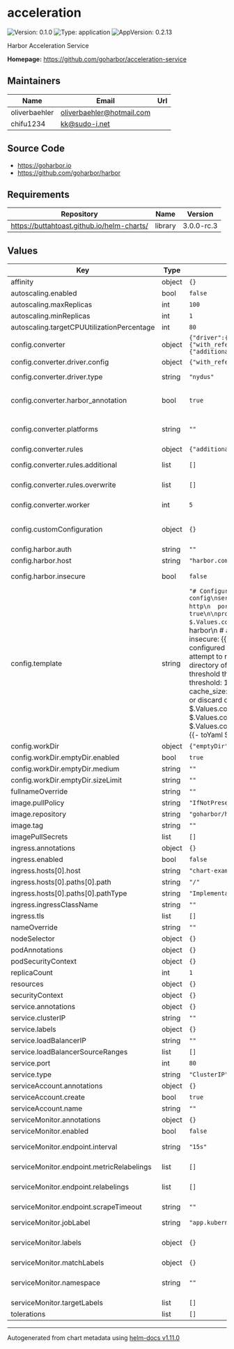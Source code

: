 # acceleration

![Version: 0.1.0](https://img.shields.io/badge/Version-0.1.0-informational?style=flat-square) ![Type: application](https://img.shields.io/badge/Type-application-informational?style=flat-square) ![AppVersion: 0.2.13](https://img.shields.io/badge/AppVersion-0.2.13-informational?style=flat-square)

Harbor Acceleration Service

**Homepage:** <https://github.com/goharbor/acceleration-service>

## Maintainers

| Name | Email | Url |
| ---- | ------ | --- |
| oliverbaehler | <oliverbaehler@hotmail.com> |  |
| chifu1234 | <kk@sudo-i.net> |  |

## Source Code

* <https://goharbor.io>
* <https://github.com/goharbor/harbor>

## Requirements

| Repository | Name | Version |
|------------|------|---------|
| https://buttahtoast.github.io/helm-charts/ | library | 3.0.0-rc.3 |

## Values

| Key | Type | Default | Description |
|-----|------|---------|-------------|
| affinity | object | `{}` |  |
| autoscaling.enabled | bool | `false` |  |
| autoscaling.maxReplicas | int | `100` |  |
| autoscaling.minReplicas | int | `1` |  |
| autoscaling.targetCPUUtilizationPercentage | int | `80` |  |
| config.converter | object | `{"driver":{"config":{"with_referrer":true},"type":"nydus"},"harbor_annotation":true,"platforms":"","rules":{"additional":[],"overwrite":[]},"worker":5}` | Converter Configuration |
| config.converter.driver.config | object | `{"with_referrer":true}` | driver configuration |
| config.converter.driver.type | string | `"nydus"` | select which driver to use, `nydus` or `estargz` |
| config.converter.harbor_annotation | bool | `true` | enable to add harbor specified annotations to converted image for tracking. |
| config.converter.platforms | string | `""` | only convert images for specific platforms, leave empty for all platforms (eg. `linux/amd64,linux/arm64`) |
| config.converter.rules | object | `{"additional":[],"overwrite":[]}` | Additional rules |
| config.converter.rules.additional | list | `[]` | Additional rules (appened to driver preset rules) |
| config.converter.rules.overwrite | list | `[]` | Overwrite rules (overwrite driver preset rules) |
| config.converter.worker | int | `5` | number of worker for executing conversion task |
| config.customConfiguration | object | `{}` | Custom Configuration (instead of using template). Can be map or multiline string, templating is supported. |
| config.harbor.auth | string | `""` | Authentication Token |
| config.harbor.host | string | `"harbor.company.com"` |  |
| config.harbor.insecure | bool | `false` | skip verifying server certs for HTTPS source registry |
| config.template | string | `"# Configuration file of Harbor Acceleration Service\n\n# http related config\nserver:\n  name: API\n  # listened host for http\n  host: 0.0.0.0\n  # port for http\n  port: 2077\n\nmetric:\n  # export metrics on `/metrics` endpoint\n  enabled: true\n\nprovider:\n  source:\n    # hostname of harbor service\n    {{ $.Values.config.harbor.host }}:\n      # base64 encoded `<robot-name>:<robot-secret>` for robot\n      # account created in harbor\n      # auth: YTpiCg==\n      # skip verifying server certs for HTTPS source registry\n      insecure: {{ $.Values.config.harbor.insecure }}\n      webhook:\n        # webhook request auth header configured in harbor\n        auth_header: header\n    localhost:\n      # If auth is not provided, it will attempt to read from docker config\n      # auth: YWRtaW46SGFyYm9yMTIzNDU=\n  # work directory of acceld\n  work_dir: {{ $.Values.config.workDir.path }}\n  gcpolicy:\n      # size threshold that triggers GC, the oldest used blobs will be reclaimed if exceeds the size.\n      threshold: 1000MB\n  # remote cache record capacity of converted layers, default is 200.\n  cache_size: 200\n  # remote cache version, cache in remote must match the specified version, or discard cache.\n  cache_version: v1 \n\nconverter:\n  worker: {{ $.Values.config.converter.worker }}\n  harbor_annotation: {{ $.Values.config.converter.harbor_annotation }}\n  platforms: {{ $.Values.config.converter.platforms }}\n  rules:\n  {{- if $.Values.config.converter.overwrite }}\n    {{- toYaml $.Values.config.converter.overwrite | nindent 8 }}\n  {{- else }}\n    {{- if (include \"acceleration.driver.is.nydus\" $) }}\n    # add suffix to tag of source image reference as target image reference\n    - tag_suffix: -nydus\n    # set tag of source image reference as remote cache reference, leave empty to disable remote cache.\n    - cache_tag: nydus-cache\n    {{- end }}\n    {{- if (include \"acceleration.driver.is.estargz\" $) }}\n     - tag_suffix: -esgz\n    {{- end }}\n    {{- with $.Values.config.converter.rules.additional }}\n      {{- toYaml . | nindent 8 }}\n    {{- end }}\n  {{- end }}\n\n  driver:\n    # accelerator driver type: `nydus`\n    {{- if (include \"acceleration.driver.is.nydus\" $) }}\n    type: nydus\n    {{- end }}\n    {{- if (include \"acceleration.driver.is.estargz\" $) }}\n    type: estargz\n    {{- end }}\n    config:\n      work_dir: {{ $.Values.config.workDir.path }}\n      {{- if (include \"acceleration.driver.is.estargz\" $) }}\n      docker2oci: true\n      {{- end }}\n      {{- if (include \"acceleration.driver.is.nydus\" $) }}\n      with_referrer: true\n      {{- end }}\n      {{- with $.Values.config.converter.driver.config }}\n        {{- toYaml . | nindent 6 }}\n      {{- end }}\n"` | Configuration Template |
| config.workDir | object | `{"emptyDir":{"enabled":true,"medium":"","sizeLimit":""},"path":"/tmp"}` | Working Directory (EmptyDir) |
| config.workDir.emptyDir.enabled | bool | `true` | Enable EmptyDir for working directory |
| config.workDir.emptyDir.medium | string | `""` | EmptyDir medium |
| config.workDir.emptyDir.sizeLimit | string | `""` | EmptyDir size limit |
| fullnameOverride | string | `""` |  |
| image.pullPolicy | string | `"IfNotPresent"` |  |
| image.repository | string | `"goharbor/harbor-acceld"` |  |
| image.tag | string | `""` |  |
| imagePullSecrets | list | `[]` |  |
| ingress.annotations | object | `{}` |  |
| ingress.enabled | bool | `false` |  |
| ingress.hosts[0].host | string | `"chart-example.local"` |  |
| ingress.hosts[0].paths[0].path | string | `"/"` |  |
| ingress.hosts[0].paths[0].pathType | string | `"ImplementationSpecific"` |  |
| ingress.ingressClassName | string | `""` |  |
| ingress.tls | list | `[]` |  |
| nameOverride | string | `""` |  |
| nodeSelector | object | `{}` |  |
| podAnnotations | object | `{}` |  |
| podSecurityContext | object | `{}` |  |
| replicaCount | int | `1` |  |
| resources | object | `{}` |  |
| securityContext | object | `{}` |  |
| service.annotations | object | `{}` |  |
| service.clusterIP | string | `""` |  |
| service.labels | object | `{}` |  |
| service.loadBalancerIP | string | `""` |  |
| service.loadBalancerSourceRanges | list | `[]` |  |
| service.port | int | `80` |  |
| service.type | string | `"ClusterIP"` |  |
| serviceAccount.annotations | object | `{}` |  |
| serviceAccount.create | bool | `true` |  |
| serviceAccount.name | string | `""` |  |
| serviceMonitor.annotations | object | `{}` | Assign additional Annotations |
| serviceMonitor.enabled | bool | `false` | Enable ServiceMonitor |
| serviceMonitor.endpoint.interval | string | `"15s"` | Set the scrape interval for the endpoint of the serviceMonitor |
| serviceMonitor.endpoint.metricRelabelings | list | `[]` | Set metricRelabelings for the endpoint of the serviceMonitor |
| serviceMonitor.endpoint.relabelings | list | `[]` | Set relabelings for the endpoint of the serviceMonitor |
| serviceMonitor.endpoint.scrapeTimeout | string | `""` | Set the scrape timeout for the endpoint of the serviceMonitor |
| serviceMonitor.jobLabel | string | `"app.kubernetes.io/name"` | Set JobLabel for the serviceMonitor |
| serviceMonitor.labels | object | `{}` | Assign additional labels according to Prometheus' serviceMonitorSelector matching labels |
| serviceMonitor.matchLabels | object | `{}` | Change matching labels |
| serviceMonitor.namespace | string | `""` | Install the ServiceMonitor into a different Namespace, as the monitoring stack one (default: the release one) |
| serviceMonitor.targetLabels | list | `[]` | Set targetLabels for the serviceMonitor |
| tolerations | list | `[]` |  |

----------------------------------------------
Autogenerated from chart metadata using [helm-docs v1.11.0](https://github.com/norwoodj/helm-docs/releases/v1.11.0)
